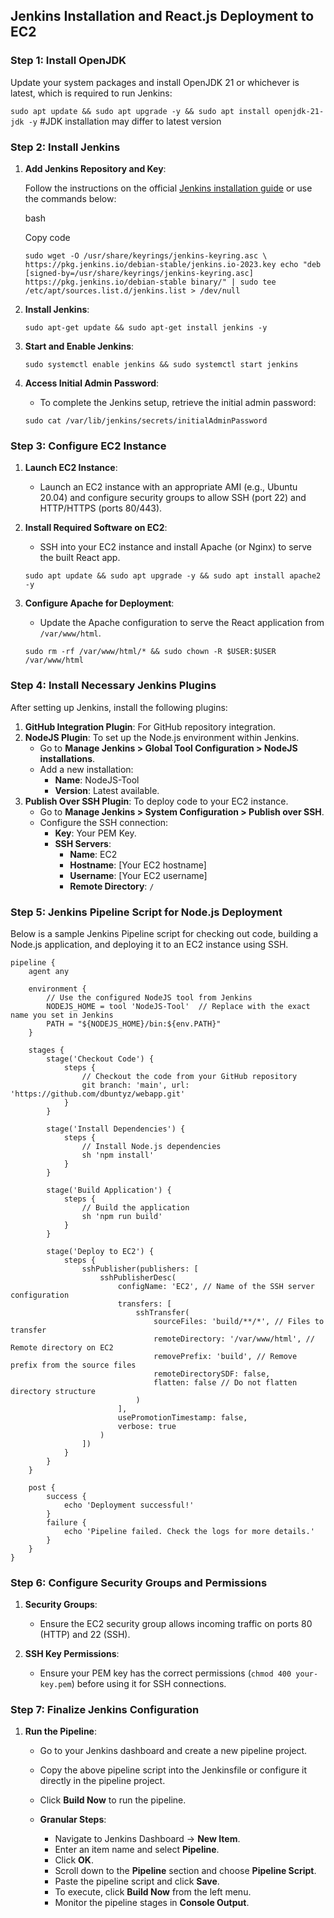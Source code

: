 
## Jenkins Installation and React.js Deployment to EC2

### Step 1: Install OpenJDK

Update your system packages and install OpenJDK 21 or whichever is latest, which is required to run Jenkins:

`sudo apt update && sudo apt upgrade -y && sudo apt install openjdk-21-jdk -y` #JDK installation may differ to latest version

### Step 2: Install Jenkins

1.  **Add Jenkins Repository and Key**:
    
    Follow the instructions on the official [Jenkins installation guide](https://www.jenkins.io/doc/book/installing/linux/) or use the commands below:
    
    bash
    
    Copy code
    
    `sudo wget -O /usr/share/keyrings/jenkins-keyring.asc \
      https://pkg.jenkins.io/debian-stable/jenkins.io-2023.key
    echo "deb [signed-by=/usr/share/keyrings/jenkins-keyring.asc] https://pkg.jenkins.io/debian-stable binary/" | sudo tee /etc/apt/sources.list.d/jenkins.list > /dev/null` 
    
2.  **Install Jenkins**:
    
    `sudo apt-get update && sudo apt-get install jenkins -y` 
    
3.  **Start and Enable Jenkins**: 

    `sudo systemctl enable jenkins && sudo systemctl start jenkins` 
    
5.  **Access Initial Admin Password**:
    
    -   To complete the Jenkins setup, retrieve the initial admin password:
    
    `sudo cat /var/lib/jenkins/secrets/initialAdminPassword` 
    

### Step 3: Configure EC2 Instance

1.  **Launch EC2 Instance**:
    
    -   Launch an EC2 instance with an appropriate AMI (e.g., Ubuntu 20.04) and configure security groups to allow SSH (port 22) and HTTP/HTTPS (ports 80/443).
2.  **Install Required Software on EC2**:
    
    -   SSH into your EC2 instance and install Apache (or Nginx) to serve the built React app.
    
    `sudo apt update && sudo apt upgrade -y && sudo apt install apache2 -y` 
    
3.  **Configure Apache for Deployment**:
    
    -   Update the Apache configuration to serve the React application from `/var/www/html`.
    
    `sudo rm -rf /var/www/html/* && sudo chown -R $USER:$USER /var/www/html` 
    
### Step 4: Install Necessary Jenkins Plugins

After setting up Jenkins, install the following plugins:

1.  **GitHub Integration Plugin**: For GitHub repository integration.
2.  **NodeJS Plugin**: To set up the Node.js environment within Jenkins.
    -   Go to **Manage Jenkins > Global Tool Configuration > NodeJS installations**.
    -   Add a new installation:
        -   **Name**: NodeJS-Tool
        -   **Version**: Latest available.
3.  **Publish Over SSH Plugin**: To deploy code to your EC2 instance.
    -   Go to **Manage Jenkins > System Configuration > Publish over SSH**.
    -   Configure the SSH connection:
        -   **Key**: Your PEM Key.
        -   **SSH Servers**:
            -   **Name**: EC2
            -   **Hostname**: [Your EC2 hostname]
            -   **Username**: [Your EC2 username]
            -   **Remote Directory**: `/`

### Step 5: Jenkins Pipeline Script for Node.js Deployment

Below is a sample Jenkins Pipeline script for checking out code, building a Node.js application, and deploying it to an EC2 instance using SSH.

    pipeline {
        agent any
    
        environment {
            // Use the configured NodeJS tool from Jenkins
            NODEJS_HOME = tool 'NodeJS-Tool'  // Replace with the exact name you set in Jenkins
            PATH = "${NODEJS_HOME}/bin:${env.PATH}"
        }
    
        stages {
            stage('Checkout Code') {
                steps {
                    // Checkout the code from your GitHub repository
                    git branch: 'main', url: 'https://github.com/dbuntyz/webapp.git'
                }
            }
    
            stage('Install Dependencies') {
                steps {
                    // Install Node.js dependencies
                    sh 'npm install'
                }
            }
    
            stage('Build Application') {
                steps {
                    // Build the application
                    sh 'npm run build'
                }
            }
    
            stage('Deploy to EC2') {
                steps {
                    sshPublisher(publishers: [
                        sshPublisherDesc(
                            configName: 'EC2', // Name of the SSH server configuration
                            transfers: [
                                sshTransfer(
                                    sourceFiles: 'build/**/*', // Files to transfer
                                    remoteDirectory: '/var/www/html', // Remote directory on EC2
                                    removePrefix: 'build', // Remove prefix from the source files
                                    remoteDirectorySDF: false,
                                    flatten: false // Do not flatten directory structure
                                )
                            ],
                            usePromotionTimestamp: false,
                            verbose: true
                        )
                    ])
                }
            }
        }
    
        post {
            success {
                echo 'Deployment successful!'
            }
            failure {
                echo 'Pipeline failed. Check the logs for more details.'
            }
        }
    }

### Step 6: Configure Security Groups and Permissions

1.  **Security Groups**:
    
    -   Ensure the EC2 security group allows incoming traffic on ports 80 (HTTP) and 22 (SSH).
2.  **SSH Key Permissions**:
    
    -   Ensure your PEM key has the correct permissions (`chmod 400 your-key.pem`) before using it for SSH connections.

### Step 7: Finalize Jenkins Configuration

1.  **Run the Pipeline**:
    
    -   Go to your Jenkins dashboard and create a new pipeline project.
        
    -   Copy the above pipeline script into the Jenkinsfile or configure it directly in the pipeline project.
        
    -   Click **Build Now** to run the pipeline.
        
    -   **Granular Steps**:
        
        -   Navigate to Jenkins Dashboard → **New Item**.
        -   Enter an item name and select **Pipeline**.
        -   Click **OK**.
        -   Scroll down to the **Pipeline** section and choose **Pipeline Script**.
        -   Paste the pipeline script and click **Save**.
        -   To execute, click **Build Now** from the left menu.
        -   Monitor the pipeline stages in **Console Output**.